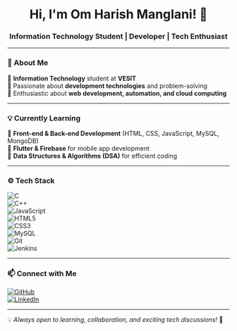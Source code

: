 <h1 align="center">Hi, I'm Om Harish Manglani! 👋</h1>  
<h3 align="center">Information Technology Student | Developer | Tech Enthusiast</h3>  

---

### 🚀 About Me  
🔹 **Information Technology** student at **VESIT**  
🔹 Passionate about **development technologies** and problem-solving  
🔹 Enthusiastic about **web development, automation, and cloud computing**  

---

### 💡 Currently Learning  
🔸 **Front-end & Back-end Development** (HTML, CSS, JavaScript, MySQL, MongoDB)  
🔸 **Flutter & Firebase** for mobile app development  
🔸 **Data Structures & Algorithms (DSA)** for efficient coding  

---

### ⚙️ Tech Stack  
![C](https://img.shields.io/badge/C-00599C?style=for-the-badge&logo=c&logoColor=white)  
![C++](https://img.shields.io/badge/C++-00599C?style=for-the-badge&logo=c%2b%2b&logoColor=white)  
![JavaScript](https://img.shields.io/badge/JavaScript-F7DF1E?style=for-the-badge&logo=javascript&logoColor=black)  
![HTML5](https://img.shields.io/badge/HTML5-E34F26?style=for-the-badge&logo=html5&logoColor=white)  
![CSS3](https://img.shields.io/badge/CSS3-1572B6?style=for-the-badge&logo=css3&logoColor=white)  
![MySQL](https://img.shields.io/badge/MySQL-4479A1?style=for-the-badge&logo=mysql&logoColor=white)  
![Git](https://img.shields.io/badge/Git-F05032?style=for-the-badge&logo=git&logoColor=white)  
![Jenkins](https://img.shields.io/badge/Jenkins-D24939?style=for-the-badge&logo=jenkins&logoColor=white)  

---

### 📫 Connect with Me  
[![GitHub](https://img.shields.io/badge/GitHub-100000?style=for-the-badge&logo=github&logoColor=white)](https://github.com/omdotcode08)  
[![LinkedIn](https://img.shields.io/badge/LinkedIn-0A66C2?style=for-the-badge&logo=linkedin&logoColor=white)](https://www.linkedin.com/in/om-manglani-a04236301/)  

---

💡 _Always open to learning, collaboration, and exciting tech discussions!_ 🚀  

